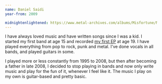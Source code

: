 ```yaml
---
name: Daniel Saidi
year-from: 2009

midnightenlightened: https://www.metal-archives.com/albums/Misfortune/Midnightenlightened/20186
---
```


I have always loved music and have written songs since I was a kid. I started my first band at age 15 and recorded [my first EP]({{page.midnightenlightened}}) at age 19. I have played everything from pop to rock, punk and metal. I've done vocals in all bands, and played guitars in some.

I played more or less constantly from 1995 to 2008, but then after becoming a father in late 2008, I decided to stop playing in bands and now only write music and play for the fun of it, whenever I feel like it. The music I play on my own is guitar-based and pretty basic.
